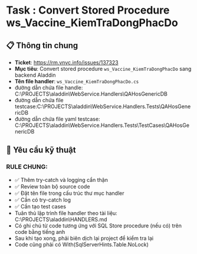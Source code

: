 # Task : Convert Stored Procedure ws_Vaccine_KiemTraDongPhacDo

## 📋 Thông tin chung

- **Ticket**: https://rm.vnvc.info/issues/137323
- **Mục tiêu**: Convert stored procedure `ws_Vaccine_KiemTraDongPhacDo` sang backend Aladdin
- **Tên file handler**: `ws_Vaccine_KiemTraDongPhacDo.cs`
- đường dẫn chứa file handle: C:\PROJECTS\aladdin\WebService.Handlers\QAHosGenericDB
- đường dẫn chứa file testcase:C:\PROJECTS\aladdin\WebService.Handlers.Tests\QAHosGenericDB
- đường dẫn chứa file yaml testcase: C:\PROJECTS\aladdin\WebService.Handlers.Tests\TestCases\QAHosGenericDB

## 🎯 Yêu cầu kỹ thuật

### RULE CHUNG:

- ✅ Thêm try-catch và logging cẩn thận
- ✅ Review toàn bộ source code
- ✅ Đặt tên file trong cấu trúc thư mục handler
- ✅ Cần có try-catch log
- ✅ Cần tạo test cases
- Tuân thủ lập trình file handler theo tài liệu: C:\PROJECTS\aladdin\HANDLERS.md
- Có ghi chú từ code tương ứng với SQL Store procedure (nếu có) trên code bằng tiếng anh
- Sau khi tạo xong, phải biên dịch lại project để kiểm tra lại
- Code cũng phải có With(SqlServerHints.Table.NoLock)
